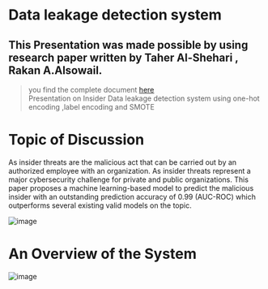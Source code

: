 # Data leakage detection system
## This Presentation was made possible by using research paper written by Taher Al-Shehari , Rakan A.Alsowail.
> you find the complete document [here](https://www.mdpi.com/1099-4300/23/10/1258) </br>
Presentation on Insider Data leakage detection system using one-hot encoding ,label encoding and SMOTE 

# Topic of Discussion
As insider threats are the malicious act that can be carried out by an authorized employee with an organization. As insider threats represent a major cybersecurity challenge for private and public organizations. This paper proposes a machine learning-based model to predict the malicious insider with an outstanding prediction accuracy of 0.99 (AUC-ROC) which outperforms several existing valid models on the topic.

![image](https://user-images.githubusercontent.com/51903579/186953249-2b3bc1fa-c564-4954-ab62-7c8b99761465.png)

# An Overview of the System

![image](https://user-images.githubusercontent.com/51903579/186953471-34680230-5fd5-4f5a-b67e-939d66d0dc1f.png)



